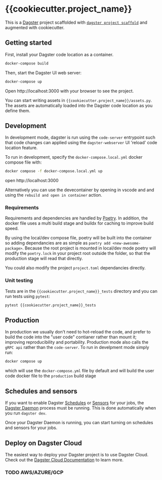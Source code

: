 # {{cookiecutter.project_name}}

This is a [Dagster](https://dagster.io/) project scaffolded with [`dagster project scaffold`](https://docs.dagster.io/getting-started/create-new-project) and augmented with cookiecutter.

## Getting started

First, install your Dagster code location as a container.

```bash
docker-compose build
```

Then, start the Dagster UI web server:

```bash
docker-compose up
```

Open http://localhost:3000 with your browser to see the project.

You can start writing assets in `{{cookiecutter.project_name}}/assets.py`. The assets are automatically loaded into the Dagster code location as you define them.

## Development

In development mode, dagster is run using the `code-server` entrypoint such that code changes can applied using the `dagster-webserver` UI 'reload' code location feature. 

To run in development, specify the `docker-compose.local.yml` docker compose file with:

```bash
docker compose -f docker-compose.local.yml up
```

open http://localhost:3000

Alternatively you can use the devecontainer by opening in vscode and and using the `rebuild and open in container` action.

### Requirements
Requirements and dependencies are handled by [Poetry](https://python-poetry.org/). In addition, the docker file uses a multi build stage and buildx for caching to improve build speed.

By using the local/dev compose file, poetry will be built into the container so adding dependancies are as simple as `poetry add <new-awesome-package>`. Because the root project is mounted in local/dev mode poetry will modify the `poetry.lock` in your project root outside the folder, so that the production stage will read that directly. 

You could also modify the project `project.toml` dependancies directly.


### Unit testing

Tests are in the `{{cookiecutter.project_name}}_tests` directory and you can run tests using `pytest`:

```bash
pytest {{cookiecutter.project_name}}_tests
```


## Production
In production we usually don't need to hot-reload the code, and prefer to build the code into the "user code" contianer rather than mount it; improving reproducibility and portability. Production mode also calls the `gRPC api` rather than the `code-server`. To run in develpment mode simply run:

```bash
docker compose up
```
which will use the `docker-compose.yml` file by default and will build the user code docker file to the `production` build stage


## Schedules and sensors

If you want to enable Dagster [Schedules](https://docs.dagster.io/concepts/partitions-schedules-sensors/schedules) or [Sensors](https://docs.dagster.io/concepts/partitions-schedules-sensors/sensors) for your jobs, the [Dagster Daemon](https://docs.dagster.io/deployment/dagster-daemon) process must be running. This is done automatically when you run `dagster dev`.

Once your Dagster Daemon is running, you can start turning on schedules and sensors for your jobs.

## Deploy on Dagster Cloud

The easiest way to deploy your Dagster project is to use Dagster Cloud. Check out the [Dagster Cloud Documentation](https://docs.dagster.cloud) to learn more.

### TODO AWS/AZURE/GCP